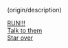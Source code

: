 (origin/description)

[RUN!!!](hide.md)  
[Talk to them](become-friends.md)  
[Star over](../README.md)